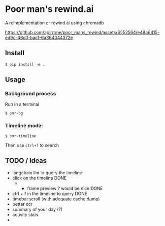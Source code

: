 # Poor man's rewind.ai

A reimplementation or rewind.ai using chromadb



https://github.com/apirrone/poor_mans_rewind/assets/6552564/e48a6415-ed9c-46c0-bac1-6a364044372e



## Install

```console
$ pip install -e .
```

## Usage
### Background process
Run in a terminal  
```console
$ pmr-bg
```

### Timeline mode: 

```console
$ pmr-timeline
```

Then use `ctrl+f` to search


## TODO / Ideas
- langchain llm to query the timeline
- click on the timeline DONE
  - + frame preview ? would be nice DONE
- ctrl + f in the timeline to query DONE
- timebar scroll (with adequate cache dump)
- better ocr 
- summary of your day (?)
- activity stats
- 
  
